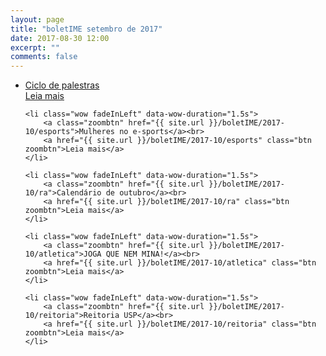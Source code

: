 ```yaml
---
layout: page
title: "boletIME setembro de 2017"
date: 2017-08-30 12:00
excerpt: ""
comments: false
---
```

<div class="post-list">
<ul>
    <li class="wow fadeInLeft" data-wow-duration="1.5s">
        <a class="zoombtn" href="{{ site.url }}/boletIME/2017-10/ciclo-de-palestras">Ciclo de palestras</a><br>
        <a href="{{ site.url }}/boletIME/2017-10/ciclo-de-palestras" class="btn zoombtn">Leia mais</a>
    </li>

    <li class="wow fadeInLeft" data-wow-duration="1.5s">
        <a class="zoombtn" href="{{ site.url }}/boletIME/2017-10/esports">Mulheres no e-sports</a><br>
        <a href="{{ site.url }}/boletIME/2017-10/esports" class="btn zoombtn">Leia mais</a>
    </li>

    <li class="wow fadeInLeft" data-wow-duration="1.5s">
        <a class="zoombtn" href="{{ site.url }}/boletIME/2017-10/ra">Calendário de outubro</a><br>
        <a href="{{ site.url }}/boletIME/2017-10/ra" class="btn zoombtn">Leia mais</a>
    </li>

    <li class="wow fadeInLeft" data-wow-duration="1.5s">
        <a class="zoombtn" href="{{ site.url }}/boletIME/2017-10/atletica">JOGA QUE NEM MINA!</a><br>
        <a href="{{ site.url }}/boletIME/2017-10/atletica" class="btn zoombtn">Leia mais</a>
    </li>

    <li class="wow fadeInLeft" data-wow-duration="1.5s">
        <a class="zoombtn" href="{{ site.url }}/boletIME/2017-10/reitoria">Reitoria USP</a><br>
        <a href="{{ site.url }}/boletIME/2017-10/reitoria" class="btn zoombtn">Leia mais</a>
    </li>
</ul>
</div>
<ul>
</ul>
